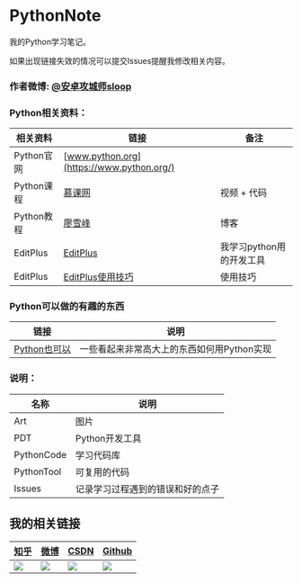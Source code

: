 # PythonNote
我的Python学习笔记。

如果出现链接失效的情况可以提交Issues提醒我修改相关内容。
### 作者微博: [@安卓攻城师sloop](http://weibo.com/5459430586)

### Python相关资料：

相关资料 | 链接 | 备注
--- | --- | ---
Python官网 | [www.python.org](https://www.python.org/) | 
Python课程 | [慕课网](http://www.imooc.com/course/list?c=python) | 视频 + 代码
Python教程 | [廖雪峰](http://www.liaoxuefeng.com/wiki/0014316089557264a6b348958f449949df42a6d3a2e542c000) | 博客
EditPlus | [EditPlus](https://github.com/GcsSloop/PythonNote/tree/master/PDT) | 我学习python用的开发工具
EditPlus | [EditPlus使用技巧](https://github.com/GcsSloop/PythonNote/blob/master/PDT/EditPlus%E4%BD%BF%E7%94%A8%E6%8A%80%E5%B7%A7.md) | 使用技巧

### Python可以做的有趣的东西
链接 | 说明
--- | ---
[Python也可以](http://blog.csdn.net/column/details/python-can.html) | 一些看起来非常高大上的东西如何用Python实现

### 说明：
 名称 | 说明
 --- | ---
 Art | 图片
 PDT | Python开发工具
 PythonCode | 学习代码库
 PythonTool | 可复用的代码
 Issues | 记录学习过程遇到的错误和好的点子

## 我的相关链接

[知乎](https://www.zhihu.com/people/li-yu-long-38) | [微博](http://weibo.com/5459430586) | [CSDN](http://blog.csdn.net/u013831257?viewmode=list) | [Github](https://github.com/GcsSloop)
 --- | --- | --- | ---
![](http://ww2.sinaimg.cn/mw690/005Xtdi2gw1f12thhjxn0j30810b4dhe.jpg) | ![](http://ww2.sinaimg.cn/mw690/005Xtdi2gw1f12t31cqbtj30b40b4gnp.jpg) | ![](http://ww2.sinaimg.cn/mw690/005Xtdi2gw1f12t3d4rnvj30b40b4jti.jpg) | ![](http://ww4.sinaimg.cn/mw690/005Xtdi2gw1f12t3mosq5j30b40b40tr.jpg)
